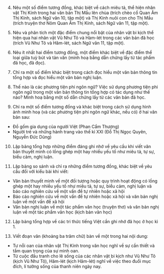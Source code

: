 4. Nêu một số điểm tương đồng, khác biệt về cách miêu tả, thể hiện nhân vật Thị Kính trong hai văn bản Thị Mầu lên chùa (trích chèo cổ Quan Âm Thị Kính, sách Ngữ văn 10, tập một) và Thị Kính nuôi con cho Thị Mầu (trích truyện thơ Nôm Quan Âm Thị Kính, sách Ngữ văn 11, tập một).

5. Nêu và phân tích một đặc điểm chung nổi bật của nhân vật bi kịch thể hiện qua hai nhân vật Vũ Như Tô và Hàm-lét trong các văn bản đã học (trích Vũ Như Tô và Hăm-lét, sách Ngữ văn 11, tập một).

6. Nêu ít nhất hai điểm tương đồng, một điểm khác biệt về đặc điểm thể loại giữa tuỳ bút và tản văn (minh hoạ bằng dẫn chứng lấy từ tác phẩm đã học, đã đọc).

7. Chỉ ra một số điểm khác biệt trong cách đọc hiểu một văn bản thông tin tổng hợp và đọc hiểu một văn bản nghị luận.

8. Thế nào là các phương tiện phi ngôn ngữ? Việc sử dụng phương tiện phi ngôn ngữ trong một văn bản thông tin tổng hợp có tác dụng như thế nào? Minh hoạ bằng một số dẫn chứng lấy từ các văn bản đã học.

9. Chỉ ra một số điểm tương đồng và khác biệt trong cách sử dụng hình ảnh minh hoạ (và các phương tiện phi ngôn ngữ khác, nếu có) ở hai văn bản sau:
- Đồ gốm gia dụng của người Việt (Phan Cẩm Thượng)
- Người trẻ và những hành trang vào thế kỉ XXI (Đỗ Thị Ngọc Quyên, Nguyễn Đức Dũng)

10. Lập bảng tổng hợp những điểm đáng ghi nhớ về yêu cầu khi viết văn bản thuyết minh có lồng ghép một hay nhiều yếu tố như miêu tả, tự sự, biểu cảm, nghị luận.

11. Lập bảng so sánh và chỉ ra những điểm tương đồng, khác biệt về yêu cầu đối với kiểu bài khi viết:
- Văn bản thuyết minh về một đối tượng hoặc quy trình hoạt động có lồng ghép một hay nhiều yếu tố như miêu tả, tự sự, biểu cảm, nghị luận và báo cáo nghiên cứu về một vấn đề tự nhiên hoặc xã hội
- Báo cáo nghiên cứu về một vấn đề tự nhiên hoặc xã hội và văn bản nghị luận về một vấn đề xã hội
- Văn bản nghị luận về một tác phẩm văn học (truyện thơ) và văn bản nghị luận về một tác phẩm văn học (kịch bản văn học)

12. Lập bảng tổng hợp về các tri thức tiếng Việt cần ghi nhớ đã học ở học kì 1.

13. Viết đoạn văn (khoảng ba trăm chữ) bàn về một trong hai nội dung:
- Tư nỗi oan của nhân vật Thị Kính trong văn học nghĩ về sự cần thiết và tầm quan trọng của sự minh oan.
- Từ cuộc đấu tranh cho lẽ sống của các nhân vật bi kịch như Vũ Như Tô (kịch Vũ Như Tô), Hăm-lét (kịch Hăm-lét) nghĩ về việc theo đuổi mục đích, lí tưởng sống của thanh niên ngày nay.